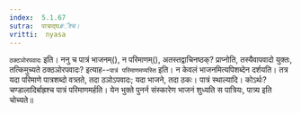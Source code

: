 ```yaml
---
index:  5.1.67
sutra:  पात्राद्घ#ँश्च।
vritti:  nyasa
---
```


`ठक्ठञोरपवादः` इति। ननु च पात्रं भाजनम्(), न परिमाणम्(), अतस्तद्वाचिनष्ठक्? प्राप्नोति, तस्यैवापवादो युक्तः, तत्किमुच्यते ठक्ठञोरपवादः? इत्याह--`पात्रं परिमाणमप्यस्ति` इति। न केवलं भाजनमित्यपिशब्देन दर्शयति। तत्र यदा परिमाणे पात्रशब्दो वत्र्तते, तदा ठञोऽपवादः; यदा भाजने, तदा ठकः। पात्रं स्थाल्यादि। कोऽर्थः? चण्डालादिर्बाह्रश्च पात्रं परिमाणमर्हति। येन भुक्ते पुनर्न संस्कारेण भाजनं शुध्यति स पात्रियः, पात्र्य इति चोच्यते॥
